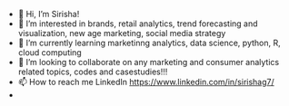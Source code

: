 - 👋 Hi, I’m Sirisha!
- 👀 I’m interested in brands, retail analytics, trend forecasting and visualization, new age marketing, social media strategy
- 🌱 I’m currently learning marketinng analytics, data science, python, R, cloud computing
- 💞️ I’m looking to collaborate on any marketing and consumer analytics related topics, codes and casestudies!!!
- 📫 How to reach me LinkedIn https://www.linkedin.com/in/sirishag7/
-

<!---
Siri-7/Siri-7 is a ✨ special ✨ repository because its `README.md` (this file) appears on your GitHub profile.
You can click the Preview link to take a look at your changes.
--->
